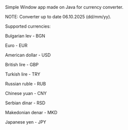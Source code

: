 Simple Window app made on Java for currency converter.




NOTE: Converter up to date 06.10.2025 (dd/mm/yy).





Supported currencies: 

Bulgarian lev - BGN

Euro - EUR

American dollar - USD

British lire - GBP

Turkish lire - TRY

Russian ruble - RUB

Chinese yuan - CNY

Serbian dinar - RSD

Makedonian denar - MKD

Japanese yen - JPY
